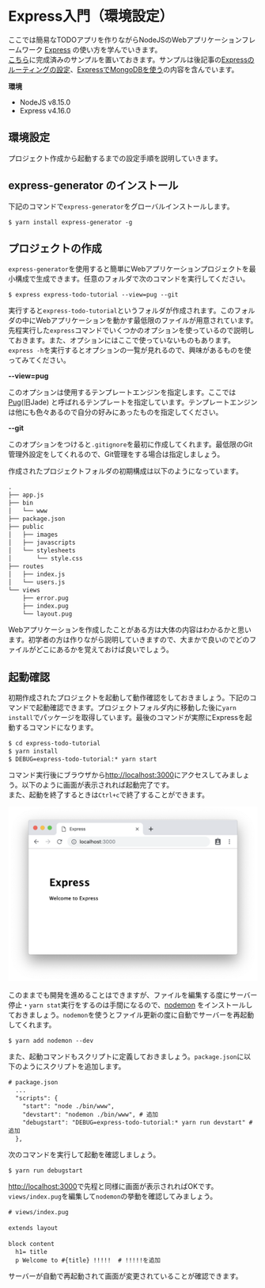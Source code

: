 # Express入門（環境設定）

ここでは簡易なTODOアプリを作りながらNodeJSのWebアプリケーションフレームワーク [Express](https://expressjs.com/) の使い方を学んでいきます。  
[こちら](https://github.com/irisAsh/express-todo-tutorial/tree/master)に完成済みのサンプルを置いておきます。サンプルは後記事の[Expressのルーティングの設定](https://irisash.github.io/express/editrouting/)、[ExpressでMongoDBを使う](https://irisash.github.io/express/mongodb/)の内容を含んでいます。  

**環境**

- NodeJS v8.15.0
- Express v4.16.0

<h2 id="setting">環境設定</h2>

プロジェクト作成から起動するまでの設定手順を説明していきます。  

<h2 id="express-generator">express-generator のインストール</h2>

下記のコマンドで`express-generator`をグローバルインストールします。

```sh.prettyprint
$ yarn install express-generator -g
```

<h2 id="init-project">プロジェクトの作成</h2>

`express-generator`を使用すると簡単にWebアプリケーションプロジェクトを最小構成で生成できます。任意のフォルダで次のコマンドを実行してください。  

```sh.prettyprint
$ express express-todo-tutorial --view=pug --git
```

実行すると`express-todo-tutorial`というフォルダが作成されます。このフォルダの中にWebアプリケーションを動かす最低限のファイルが用意されています。  
先程実行した`express`コマンドでいくつかのオプションを使っているので説明しておきます。また、オプションにはここで使っていないものもあります。`express -h`を実行するとオプションの一覧が見れるので、興味があるものを使ってみてください。  

**--view=pug**

このオプションは使用するテンプレートエンジンを指定します。ここでは [Pug](https://pugjs.org/api/getting-started.html)(旧Jade) と呼ばれるテンプレートを指定しています。テンプレートエンジンは他にも色々あるので自分の好みにあったものを指定してください。  

**--git**

このオプションをつけると`.gitignore`を最初に作成してくれます。最低限のGit管理外設定をしてくれるので、Git管理をする場合は指定しましょう。

作成されたプロジェクトフォルダの初期構成は以下のようになっています。

```
.
├── app.js
├── bin
│   └── www
├── package.json
├── public
│   ├── images
│   ├── javascripts
│   └── stylesheets
│       └── style.css
├── routes
│   ├── index.js
│   └── users.js
└── views
    ├── error.pug
    ├── index.pug
    └── layout.pug
```

Webアプリケーションを作成したことがある方は大体の内容はわかるかと思います。初学者の方は作りながら説明していきますので、大まかで良いのでどのファイルがどこにあるかを覚えておけば良いでしょう。  

<h2 id="running">起動確認</h2>

初期作成されたプロジェクトを起動して動作確認をしておきましょう。下記のコマンドで起動確認できます。プロジェクトフォルダ内に移動した後に`yarn install`でパッケージを取得しています。最後のコマンドが実際にExpressを起動するコマンドになります。  

```
$ cd express-todo-tutorial
$ yarn install
$ DEBUG=express-todo-tutorial:* yarn start
```

コマンド実行後にブラウザから[http://localhost:3000](http://localhost:3000)にアクセスしてみましょう。以下のように画面が表示されれば起動完了です。  
また、起動を終了するときは`Ctrl+c`で終了することができます。  

<img src="images/express/gettingstarted/run-start.png" alt="起動確認" title="起動確認" style="max-height:400px;">

このままでも開発を進めることはできますが、ファイルを編集する度にサーバー停止・`yarn stat`実行をするのは手間になるので、[nodemon](https://github.com/remy/nodemon) をインストールしておきましょう。`nodemon`を使うとファイル更新の度に自動でサーバーを再起動してくれます。  

```
$ yarn add nodemon --dev
```

また、起動コマンドもスクリプトに定義しておきましょう。`package.json`に以下のようにスクリプトを追加します。  

```json.prettyprint
# package.json
  ...
  "scripts": {
    "start": "node ./bin/www",
    "devstart": "nodemon ./bin/www", # 追加
    "debugstart": "DEBUG=express-todo-tutorial:* yarn run devstart" # 追加
  },
```

次のコマンドを実行して起動を確認しましょう。

```
$ yarn run debugstart
```

[http://localhost:3000](http://localhost:3000)で先程と同様に画面が表示されればOKです。`views/index.pug`を編集して`nodemon`の挙動を確認してみましょう。  
```pug.prettyprint
# views/index.pug

extends layout               
                             
block content                
  h1= title                  
  p Welcome to #{title} !!!!!  # !!!!!を追加
```

サーバーが自動で再起動されて画面が変更されていることが確認できます。
